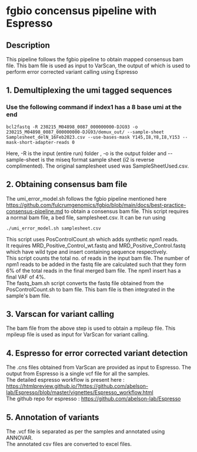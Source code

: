 # fgbio concensus pipeline with Espresso

## Description
This pipeline follows the fgbio pipeline to obtain mapped consensus bam file. This bam file is used as input to VarScan, the output of which is used to perform error corrected variant calling using Espresso

## 1. Demultiplexing the umi tagged sequences
### Use the following command if index1 has a 8 base umi at the end
```
bcl2fastq -R 230215_M04898_0087_000000000-DJG93 -o 230215_M04898_0087_000000000-DJG93/demux_out/ --sample-sheet Samplesheet_delN_16Feb2023.csv --use-bases-mask Y145,I8,Y8,I8,Y153 --mask-short-adapter-reads 0
```
Here, -R is the input (entire run) folder , -o is the output folder and --sample-sheet is the miseq format sample sheet (i2 is reverse complimented). The original samplesheet used was SampleSheetUsed.csv.  

## 2. Obtaining consensus bam file
The umi_error_model.sh follows the fgbio pipeline mentioned here https://github.com/fulcrumgenomics/fgbio/blob/main/docs/best-practice-consensus-pipeline.md to obtain a consensus bam file. This script requires a normal bam file, a bed file, samplesheet.csv.
It can be run using 
```
./umi_error_model.sh samplesheet.csv
```
This script uses PosControlCount.sh which adds synthetic npm1 reads.  
It requires MRD_Positive_Control_wt.fastq and MRD_Positive_Control.fastq which have wild type and insert containing sequence respectively.  
This script counts the total no. of reads in the input bam file. The number of npm1 reads to be added in the fastq file are calculated such that they form 6% of the total reads in the final merged bam file. The npm1 insert has a final VAF of 4%.  
The fastq_bam.sh script converts the fastq file obtained from the PosControlCount.sh to bam file. This bam file is then integrated in the sample's bam file.  

## 3. Varscan for variant calling
The bam file from the above step is used to obtain a mpileup file. 
This mpileup file is used as input for VarScan for variant calling.  

## 4. Espresso for error corrected variant detection
The .cns files obtained from VarScan are provided as input to Espresso.  The output from Espresso is a single vcf file for all the samples.  
The detailed espresso workflow is present here : https://htmlpreview.github.io/?https://github.com/abelson-lab/Espresso/blob/master/vignettes/Espresso_workflow.html  
The github repo for espresso : https://github.com/abelson-lab/Espresso  

## 5. Annotation of variants
The .vcf file is separated as per the samples and annotated using ANNOVAR.  
The annotated csv files are converted to excel files.  
